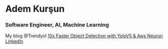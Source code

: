 # Adem Kurşun
### Software Engineer, AI, Machine Learning

My blog @Trendyol [10x Faster Object Detection with YoloV5 & Aws Neuron](https://medium.com/trendyol-tech/10x-faster-object-detection-with-yolov5-aws-neuron-9ddb8620dbc3) <br>
[LinkedIn](https://www.linkedin.com/in/mehmetademkursun/)
